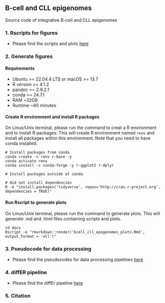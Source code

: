 ## B-cell and CLL epigenomes
Source code of integrative B-cell and CLL epigenomes 

### 1. Rscripts for figures 
- Please find the scripts and plots [here](https://rashedul.github.io/bcell_cll_epigenomes/)

### 2. Generate figures

#### Requirements

- Ubuntu >= 22.04.4 LTS or macOS >= 13.7 
- R version >= 4.1.2
- pandoc >= 2.9.2.1
- conda >= 24.7.1
- RAM ~32GB 
- Runtime ~60 minutes 

#### Create R environment and install R packages

On Linux/Unix terminal, please run the command to creat a R environment and to install R packages. This will create R environment named `renv` and install all packages within this environment. Note that you need to have conda installed. 

```
# Install packages from conda
conda create -n renv r-base -y
conda activate renv
conda install -c conda-forge -y r-ggplot2 r-dplyr

# Install packages outside of conda

# did not install dependencies
R -e "install.packages('tidyverse', repos='http://cran.r-project.org', dependencies = TRUE)"
```

#### Run Rscript to generate plots

On Linux/Unix terminal, please run the command to generate plots. This will generate .md and .html files containing scripts and plots. 

```
cd docs
Rscript -e "rmarkdown::render('bcell_cll_epigenomes_plots.Rmd', output_format = 'all')"
```

### 3. Pseudocode for data processing
- Please find the pseudocodes for data processing pipelines [here](https://github.com/Rashedul/bcell_cll_epigenomes/blob/main/docs/pseudocode.md)

### 4. diffER pipeline 

- Please find the diffEr pipeline [here](https://github.com/Rashedul/diffER)

### 5. Citation 
